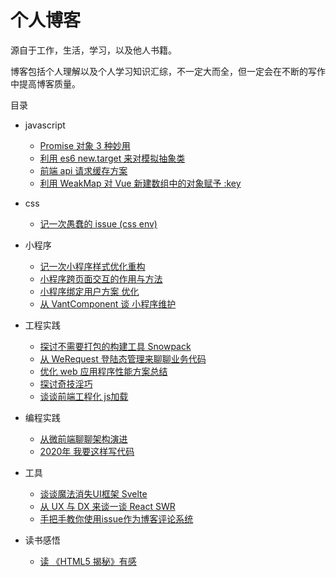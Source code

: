 # 个人博客

源自于工作，生活，学习，以及他人书籍。

博客包括个人理解以及个人学习知识汇综，不一定大而全，但一定会在不断的写作中提高博客质量。

目录

* javascript
    * [Promise 对象 3 种妙用](https://github.com/wsafight/personBlog/issues/13)
    * [利用 es6 new.target 来对模拟抽象类](https://github.com/wsafight/personBlog/issues/5)   
    * [前端 api 请求缓存方案](https://github.com/wsafight/personBlog/issues/2)
    * [利用 WeakMap 对 Vue 新建数组中的对象赋予 :key](https://github.com/wsafight/personBlog/issues/1)

* css
    * [记一次愚蠢的 issue (css env)](https://github.com/wsafight/personBlog/issues/17)
    
* 小程序
	* [记一次小程序样式优化重构](https://github.com/wsafight/personBlog/issues/19)
    * [小程序跨页面交互的作用与方法](https://github.com/wsafight/personBlog/issues/16)
    * [小程序绑定用户方案 优化](https://github.com/wsafight/personBlog/issues/6)
    * [从 VantComponent 谈 小程序维护](https://github.com/wsafight/personBlog/issues/3)

* 工程实践
    * [探讨不需要打包的构建工具 Snowpack](https://github.com/wsafight/personBlog/issues/21)
    * [从 WeRequest 登陆态管理来聊聊业务代码](https://github.com/wsafight/personBlog/issues/11)
    * [优化 web 应用程序性能方案总结](https://github.com/wsafight/personBlog/issues/10)
    * [探讨奇技淫巧](https://github.com/wsafight/personBlog/issues/7)    
    * [谈谈前端工程化 js加载](https://github.com/wsafight/personBlog/issues/4)

* 编程实践
    * [从微前端聊聊架构演进](https://github.com/wsafight/personBlog/issues/18)
    * [2020年 我要这样写代码](https://github.com/wsafight/personBlog/issues/14)
    
* 工具
    * [谈谈魔法消失UI框架 Svelte](https://github.com/wsafight/personBlog/issues/15)
    * [从 UX 与 DX 来谈一谈 React  SWR](https://github.com/wsafight/personBlog/issues/12) 
    * [手把手教你使用issue作为博客评论系统](https://github.com/wsafight/personBlog/issues/9)
* 读书感悟
    * [读 《HTML5 揭秘》有感](https://github.com/wsafight/personBlog/issues/20)    
